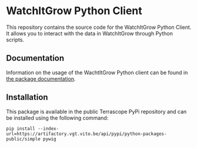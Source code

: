 # WatchItGrow Python Client

This repository contains the source code for the WatchItGrow Python Client. 
It allows you to interact with the data in WatchItGrow through Python scripts.

## Documentation
Information on the usage of the WachtItGrow Python client can be found in [the package documentation](https://vitobelgium.github.io/watchitgrow-python-client/).

## Installation

This package is available in the public Terrascope PyPi repository and can be installed using the following command:

```
pip install --index-url=https://artifactory.vgt.vito.be/api/pypi/python-packages-public/simple pywig
```


